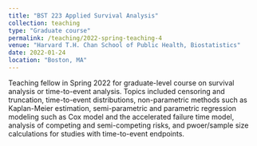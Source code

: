 ```yaml
---
title: "BST 223 Applied Survival Analysis"
collection: teaching
type: "Graduate course"
permalink: /teaching/2022-spring-teaching-4
venue: "Harvard T.H. Chan School of Public Health, Biostatistics"
date: 2022-01-24
location: "Boston, MA"
---
```

Teaching fellow in Spring 2022 for graduate-level course on survival analysis or time-to-event analysis. Topics included censoring and truncation, time-to-event distributions, non-parametric methods such as Kaplan-Meier estimation, semi-parametric and parametric regression modeling such as Cox model and the accelerated failure time model, analysis of competing and semi-competing risks, and pwoer/sample size calculations for studies with time-to-event endpoints. 

